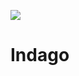[![](https://travis-ci.org/TrNdy/indago.svg?branch=master)](https://travis-ci.org/TrNdy/indago)

Indago
======
